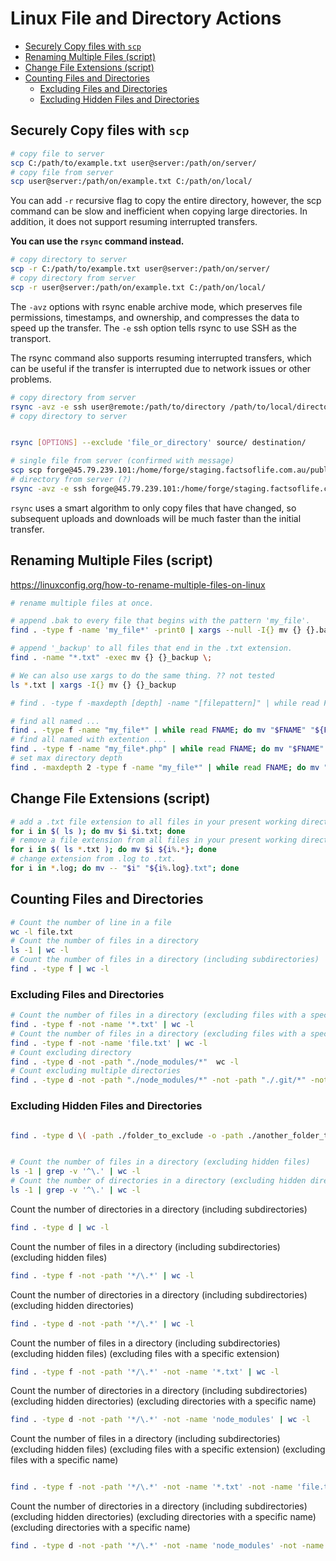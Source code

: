 # Linux File and Directory Actions

<!-- TOC -->

- [Securely Copy files with `scp`](#securely-copy-files-with-scp)
- [Renaming Multiple Files (script)](#renaming-multiple-files-script)
- [Change File Extensions (script)](#change-file-extensions-script)
- [Counting Files and Directories](#counting-files-and-directories)
    - [Excluding Files and Directories](#excluding-files-and-directories)
    - [Excluding Hidden Files and Directories](#excluding-hidden-files-and-directories)

<!-- /TOC -->

<a id="markdown-securely-copy-files-with-scp" name="securely-copy-files-with-scp"></a>

## Securely Copy files with `scp`

```bash
# copy file to server
scp C:/path/to/example.txt user@server:/path/on/server/
# copy file from server
scp user@server:/path/on/example.txt C:/path/on/local/
```

You can add `-r` recursive flag to copy the entire directory, however, the scp command can be slow and inefficient when copying large directories. In addition, it does not support resuming interrupted transfers.

**You can use the `rsync` command instead.**

```bash
# copy directory to server
scp -r C:/path/to/example.txt user@server:/path/on/server/
# copy directory from server
scp -r user@server:/path/on/example.txt C:/path/on/local/
```

The `-avz` options with rsync enable archive mode, which preserves file permissions, timestamps, and ownership, and compresses the data to speed up the transfer. The `-e` ssh option tells rsync to use SSH as the transport.

The rsync command also supports resuming interrupted transfers, which can be useful if the transfer is interrupted due to network issues or other problems.

```bash
# copy directory from server
rsync -avz -e ssh user@remote:/path/to/directory /path/to/local/directory/
# copy directory to server


rsync [OPTIONS] --exclude 'file_or_directory' source/ destination/
```

```bash
# single file from server (confirmed with message)
scp scp forge@45.79.239.101:/home/forge/staging.factsoflife.com.au/public/images/404.jpg C:/Users/nayke/Desktop/htdocs/nk_lms/public/images/content
# directory from server (?)
rsync -avz -e ssh forge@45.79.239.101:/home/forge/staging.factsoflife.com.au/public/build /mnt/c/Users/nayke/Desktop/htdocs/nk_lms/public/images/content
```

`rsync` uses a smart algorithm to only copy files that have changed, so subsequent uploads and downloads will be much faster than the initial transfer.



<a id="markdown-renaming-multiple-files-script" name="renaming-multiple-files-script"></a>

## Renaming Multiple Files (script)

https://linuxconfig.org/how-to-rename-multiple-files-on-linux

```bash
# rename multiple files at once.

# append .bak to every file that begins with the pattern 'my_file'.
find . -type f -name 'my_file*' -print0 | xargs --null -I{} mv {} {}.bak

# append '_backup' to all files that end in the .txt extension.
find . -name "*.txt" -exec mv {} {}_backup \;

# We can also use xargs to do the same thing. ?? not tested
ls *.txt | xargs -I{} mv {} {}_backup

# find . -type f -maxdepth [depth] -name "[filepattern]" | while read FNAME; do mv "$FNAME" "${FNAME//search/replace}"; done

# find all named ...
find . -type f -name "my_file*" | while read FNAME; do mv "$FNAME" "${FNAME//my_file/new_name}"; done
# find all named with extention ...
find . -type f -name "my_file*.php" | while read FNAME; do mv "$FNAME" "${FNAME//my_file/new_name}"; done
# set max directory depth
find . -maxdepth 2 -type f -name "my_file*" | while read FNAME; do mv "$FNAME" "${FNAME//my_file/new_name}"; done

```


<a id="markdown-change-file-extensions-script" name="change-file-extensions-script"></a>

## Change File Extensions (script)

```bash
# add a .txt file extension to all files in your present working directory.
for i in $( ls ); do mv $i $i.txt; done
# remove a file extension from all files in your present working directory.
for i in $( ls *.txt ); do mv $i ${i%.*}; done
# change extension from .log to .txt.
for i in *.log; do mv -- "$i" "${i%.log}.txt"; done
```


<a id="markdown-counting-files-and-directories" name="counting-files-and-directories"></a>

## Counting Files and Directories

```bash
# Count the number of line in a file
wc -l file.txt
# Count the number of files in a directory
ls -1 | wc -l
# Count the number of files in a directory (including subdirectories)
find . -type f | wc -l
```

<a id="markdown-excluding-files-and-directories" name="excluding-files-and-directories"></a>

### Excluding Files and Directories

```bash
# Count the number of files in a directory (excluding files with a specific extension)
find . -type f -not -name '*.txt' | wc -l
# Count the number of files in a directory (excluding files with a specific name)
find . -type f -not -name 'file.txt' | wc -l
# Count excluding directory
find . -type d -not -path "./node_modules/*"  wc -l
# Count excluding multiple directories
find . -type d -not -path "./node_modules/*" -not -path "./.git/*" -not -path "./.vscode/*"| wc -l
```


<a id="markdown-excluding-hidden-files-and-directories" name="excluding-hidden-files-and-directories"></a>

### Excluding Hidden Files and Directories

```bash

find . -type d \( -path ./folder_to_exclude -o -path ./another_folder_to_exclude \) -prune -o -name '*.ts' -exec wc -l {} \;


# Count the number of files in a directory (excluding hidden files)
ls -1 | grep -v '^\.' | wc -l
# Count the number of directories in a directory (excluding hidden directories)
ls -1 | grep -v '^\.' | wc -l

```





Count the number of directories in a directory (including subdirectories)
```bash
find . -type d | wc -l
```

Count the number of files in a directory (including subdirectories) (excluding hidden files)
```bash
find . -type f -not -path '*/\.*' | wc -l
```

Count the number of directories in a directory (including subdirectories) (excluding hidden directories)
```bash
find . -type d -not -path '*/\.*' | wc -l
```

Count the number of files in a directory (including subdirectories) (excluding hidden files) (excluding files with a specific extension)
```bash
find . -type f -not -path '*/\.*' -not -name '*.txt' | wc -l
```

Count the number of directories in a directory (including subdirectories) (excluding hidden directories) (excluding directories with a specific name)
```bash
find . -type d -not -path '*/\.*' -not -name 'node_modules' | wc -l
```

Count the number of files in a directory (including subdirectories) (excluding hidden files) (excluding files with a specific extension) (excluding files with a specific name)
```bash

find . -type f -not -path '*/\.*' -not -name '*.txt' -not -name 'file.txt' | wc -l
```

Count the number of directories in a directory (including subdirectories) (excluding hidden directories) (excluding directories with a specific name) (excluding directories with a specific name)
```bash
find . -type d -not -path '*/\.*' -not -name 'node_modules' -not -name 'vendor' | wc -l
```
